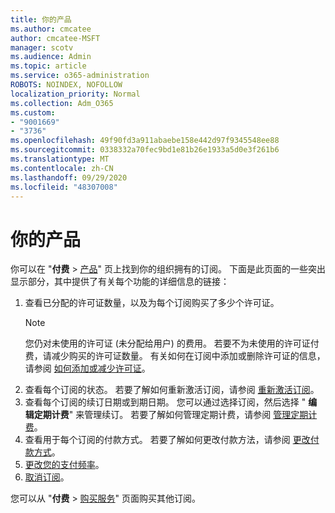 ```yaml
---
title: 你的产品
ms.author: cmcatee
author: cmcatee-MSFT
manager: scotv
ms.audience: Admin
ms.topic: article
ms.service: o365-administration
ROBOTS: NOINDEX, NOFOLLOW
localization_priority: Normal
ms.collection: Adm_O365
ms.custom:
- "9001669"
- "3736"
ms.openlocfilehash: 49f90fd3a911abaebe158e442d97f9345548ee88
ms.sourcegitcommit: 0338332a70fec9bd1e81b26e1933a5d0e3f261b6
ms.translationtype: MT
ms.contentlocale: zh-CN
ms.lasthandoff: 09/29/2020
ms.locfileid: "48307008"
---
```

# <a name="your-products"></a>你的产品

你可以在 "**付费**  >  [产品](https://go.microsoft.com/fwlink/p/?linkid=842054)" 页上找到你的组织拥有的订阅。 下面是此页面的一些突出显示部分，其中提供了有关每个功能的详细信息的链接：

1. 查看已分配的许可证数量，以及为每个订阅购买了多少个许可证。
    > [!NOTE]
    > 您仍对未使用的许可证 (未分配给用户) 的费用。 若要不为未使用的许可证付费，请减少购买的许可证数量。 有关如何在订阅中添加或删除许可证的信息，请参阅 [如何添加或减少许可证](https://docs.microsoft.com/alchemyinsights/how-to-add-or-reduce-licenses)。
2. 查看每个订阅的状态。 若要了解如何重新激活订阅，请参阅 [重新激活订阅](reactivate-your-subscription.md)。
3. 查看每个订阅的续订日期或到期日期。 您可以通过选择订阅，然后选择 " **编辑定期计费**" 来管理续订。 若要了解如何管理定期计费，请参阅 [管理定期计费](manage-auto-renewal.md)。
4. 查看用于每个订阅的付款方式。 若要了解如何更改付款方法，请参阅 [更改付款方式](change-payment-method.md)。
5. [更改您的支付频率](change-how-often-you-pay.md)。
6. [取消订阅](https://go.microsoft.com/fwlink/?linkid=2119113)。

您可以从 "**付费**  >  [购买服务](https://go.microsoft.com/fwlink/p/?linkid=868433)" 页面购买其他订阅。